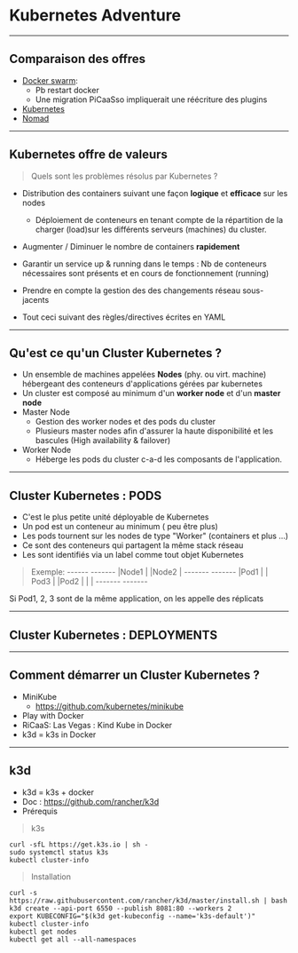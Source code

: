 # Kubernetes Adventure

----
## Comparaison des offres

* [Docker swarm](https://docs.docker.com/engine/swarm/):
  * Pb restart docker
  * Une migration PiCaaSso impliquerait une réécriture des plugins
* [Kubernetes](https://github.com/kubernetes/kubernetes)
* [Nomad](https://github.com/hashicorp/nomad)

----
## Kubernetes offre de valeurs
>Quels sont les problèmes résolus par Kubernetes ?

* Distribution des containers suivant une façon **logique** et **efficace** sur les nodes
  * Déploiement de conteneurs en tenant compte de la répartition de la charger (load)sur les différents serveurs (machines) du cluster.

* Augmenter / Diminuer le nombre de containers **rapidement**

* Garantir un service up & running dans le temps : Nb de conteneurs nécessaires sont présents et en cours de fonctionnement (running)

* Prendre en compte la gestion des des changements réseau sous-jacents

* Tout ceci suivant des règles/directives écrites en YAML

----
## Qu'est ce qu'un Cluster Kubernetes ?

* Un ensemble de machines appelées **Nodes** (phy. ou virt. machine) hébergeant des conteneurs
d'applications gérées par kubernetes
* Un cluster est composé au minimum d'un **worker node** et d'un **master node**
* Master Node
  * Gestion des worker nodes et des pods du cluster
  * Plusieurs master nodes afin d'assurer la haute disponibilité et les bascules (High availability & failover)
* Worker Node
  * Héberge les pods du cluster c-a-d les composants de l'application.

----
## Cluster Kubernetes : PODS

* C'est le plus petite unité déployable de Kubernetes 
* Un pod est un conteneur au minimum ( peu être plus)
* Les pods tournent sur les nodes de type "Worker" (containers et plus ...)
* Ce sont des conteneurs qui partagent la même stack réseau
* Les sont identifiés via  un label comme tout objet Kubernetes
> Exemple: 
     ------     -------
    |Node1  |  |Node2  |
     -------    -------
    |Pod1   |  | Pod3  |
    |Pod2   |  |       |
     -------    -------

Si Pod1, 2, 3 sont de la même application, on les appelle des réplicats

----
## Cluster Kubernetes : DEPLOYMENTS

----
## Comment démarrer un Cluster Kubernetes ?

* MiniKube
  * https://github.com/kubernetes/minikube
* Play with Docker
* RiCaaS: Las Vegas : Kind Kube in Docker
* k3d = k3s in Docker

----
## k3d

* k3d = k3s + docker 
* Doc : https://github.com/rancher/k3d
* Prérequis

> k3s
    
    curl -sfL https://get.k3s.io | sh -
    sudo systemctl status k3s
    kubectl cluster-info

> Installation

    curl -s https://raw.githubusercontent.com/rancher/k3d/master/install.sh | bash
    k3d create --api-port 6550 --publish 8081:80 --workers 2
    export KUBECONFIG="$(k3d get-kubeconfig --name='k3s-default')" 
    kubectl cluster-info
    kubectl get nodes
    kubectl get all --all-namespaces

